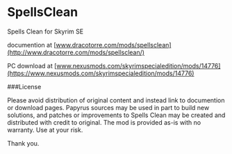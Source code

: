 # SpellsClean
Spells Clean for Skyrim SE

documention at [www.dracotorre.com/mods/spellsclean](http://www.dracotorre.com/mods/spellsclean/)

PC download at [www.nexusmods.com/skyrimspecialedition/mods/14776](https://www.nexusmods.com/skyrimspecialedition/mods/14776)

###License

Please avoid distribution of original content and instead link to documention or download pages. Papyrus sources may be used in part to build new solutions, and patches or improvements to Spells Clean may be created and distributed with credit to original. The mod is provided as-is with no warranty. Use at your risk.

Thank you.
